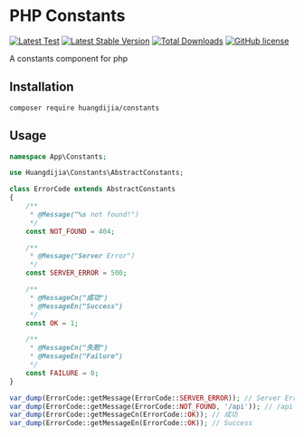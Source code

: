# PHP Constants

[![Latest Test](https://github.com/huangdijia/php-constants/workflows/tests/badge.svg)](https://github.com/huangdijia/php-constants/actions)
[![Latest Stable Version](https://poser.pugx.org/huangdijia/constants/version.png)](https://packagist.org/packages/huangdijia/constants)
[![Total Downloads](https://poser.pugx.org/huangdijia/constants/d/total.png)](https://packagist.org/packages/huangdijia/constants)
[![GitHub license](https://img.shields.io/github/license/huangdijia/php-constants)](https://github.com/huangdijia/php-constants)

A constants component for php

## Installation

~~~base
composer require huangdijia/constants
~~~

## Usage

~~~php
namespace App\Constants;

use Huangdijia\Constants\AbstractConstants;

class ErrorCode extends AbstractConstants
{
    /**
     * @Message("%s not found!")
     */
    const NOT_FOUND = 404;

    /**
     * @Message("Server Error")
     */
    const SERVER_ERROR = 500;

    /**
     * @MessageCn("成功")
     * @MessageEn("Success")
     */
    const OK = 1;

    /**
     * @MessageCn("失败")
     * @MessageEn("Failure")
     */
    const FAILURE = 0;
}

var_dump(ErrorCode::getMessage(ErrorCode::SERVER_ERROR)); // Server Error
var_dump(ErrorCode::getMessage(ErrorCode::NOT_FOUND, '/api')); // /api not found!
var_dump(ErrorCode::getMessageCn(ErrorCode::OK)); // 成功
var_dump(ErrorCode::getMessageEn(ErrorCode::OK)); // Success
~~~
